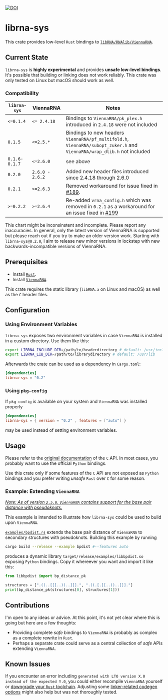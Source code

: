 [![DOI](https://zenodo.org/badge/DOI/10.5281/zenodo.12543036.svg)](https://doi.org/10.5281/zenodo.12543036)

# librna-sys

This crate provides low-level `Rust` bindings to [`libRNA/RNAlib/ViennaRNA`](https://www.tbi.univie.ac.at/RNA/).

## Current State

`librna-sys` is **highly experimental** and provides **unsafe low-level bindings**.
It's possible that building or linking does not work reliably. 
This crate was only tested on Linux but macOS should work as well.

### Compatibility

| `librna-sys` | ViennaRNA | Notes |
| ------------ | --------- | ----- |
| `<=0.1.4` | `<= 2.4.18` | Bindings to `ViennaRNA/pk_plex.h` introduced in `2.4.18` were not included |
| `0.1.5` | `<=2.5.*` | Bindings to new headers `ViennaRNA/pf_multifold.h`, `ViennaRNA/subopt_zuker.h` and `ViennaRNA/wrap_dlib.h` not included |
| `0.1.6-0.1.7` | `<=2.6.0` | see above |
| `0.2.0` | `2.6.0 - 2.6.2` | Added new header files introduced since 2.4.18 through 2.6.0 |
| `0.2.1` | `>=2.6.3` | Removed workaround for issue fixed in [#189](https://github.com/ViennaRNA/ViennaRNA/pull/189). |
| `>=0.2.2` | `>=2.6.4` | Re-added `vrna_config.h` which was removed in `0.2.1` as a workaround for an issue fixed in [#199](https://github.com/ViennaRNA/ViennaRNA/pull/199) |

This chart might be inconsinstent and incomplete. Please report any inaccuracies.
In general, only the latest version of ViennaRNA is supported but please reach out if you try to make an older version work.
Starting with `librna-sys@0.2.0`, I aim to release new minor versions in lockstep with new backwards-incompatible versions of ViennaRNA.

## Prerequisites

- Install [`Rust`](https://rustup.rs/).
- Install [`ViennaRNA`](https://www.tbi.univie.ac.at/RNA/#download).

This crate requires the static library (`libRNA.a` on Linux and macOS) as well as the `C` header files.

## Configuration

### Using Environment Variables

`librna-sys` exposes two environment variables in case `ViennaRNA` is installed in a custom directory.
Use them like this:

```sh
export LIBRNA_INCLUDE_DIR=/path/to/headerdirectory # default: /usr/include
export LIBRNA_LIB_DIR=/path/to/librarydirectory # default: /usr/lib
```

Afterwards the crate can be used as a dependency in `Cargo.toml`:

```toml
[dependencies]
librna-sys = "0.2"
```

### Using `pkg-config`

If `pkg-config` is available on your system and `ViennaRNA` was installed properly

```toml
[dependencies]
librna-sys = { version = "0.2" , features = ["auto"] }
```

may be used instead of setting environment variables.

## Usage

Please refer to the [original documentation](https://www.tbi.univie.ac.at/RNA/ViennaRNA/doc/html/index.html) of the `C` API.
In most cases, you probably want to use the official `Python` bindings.

Use this crate only if some features of the `C` API are not exposed as `Python` bindings and you prefer writing *unsafe* `Rust` over `C` for some reason.

### Example: Extending `ViennaRNA`

[*Note: As of version `2.5.0`, `ViennaRNA` contains support for the base pair distance with pseudoknots.*](https://github.com/ViennaRNA/ViennaRNA/pull/129)

This example is intended to illustrate how `librna-sys` could be used to build upon `ViennaRNA`.

[`examples/bpdist.rs`](examples/bpdist.rs) extends the base pair distance of `ViennaRNA` to secondary structures with pseudoknots.
Building this example by running

```sh
cargo build --release --example bpdist #--features auto
```

produces a dynamic library `target/release/examples/libbpdist.so` exposing `Python` bindings.
Copy it whereever you want and import it like this:

```python
from libbpdist import bp_distance_pk

structures = [".((..[[[..))..]]].", ".((.[.[[..))..]]]."]
print(bp_distance_pk(structures[0], structures[1]))
```
## Contributions

I'm open to any ideas or advice.
At this point, it's not yet clear where this is going but here are a few thoughts:

- Providing complete *safe* bindings to `ViennaRNA` is probably as complex as a complete rewrite in `Rust`.
- Perhaps a separate crate could serve as a central collection of *safe* APIs extending `ViennaRNA`.

## Known Issues

If you encounter an error including `generated with LTO version X.0 instead of the expected Y.0`,
you could either recompile `ViennaRNA` yourself or [downgrade your `Rust` toolchain](https://doc.rust-lang.org/rustc/linker-plugin-lto.html#toolchain-compatibility).
Adjusting some [linker-related codegen options](https://doc.rust-lang.org/rustc/codegen-options/index.html#linker) might also help but was not thoroughly tested.
